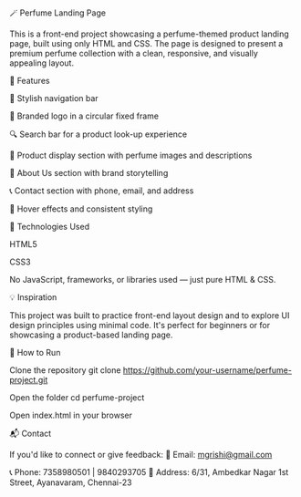 🪄 Perfume Landing Page

This is a front-end project showcasing a perfume-themed product landing page, built using only HTML and CSS. The page is designed to present a premium perfume collection with a clean, responsive, and visually appealing layout.

📌 Features

💅 Stylish navigation bar

🌸 Branded logo in a circular fixed frame

🔍 Search bar for a product look-up experience

🧴 Product display section with perfume images and descriptions

📖 About Us section with brand storytelling

📞 Contact section with phone, email, and address

🎨 Hover effects and consistent styling

🔧 Technologies Used

HTML5

CSS3

No JavaScript, frameworks, or libraries used — just pure HTML & CSS.

💡 Inspiration

This project was built to practice front-end layout design and to explore UI design principles using minimal code. It's perfect for beginners or for showcasing a product-based landing page.


🚀 How to Run

Clone the repository
git clone https://github.com/your-username/perfume-project.git

Open the folder
cd perfume-project

Open index.html in your browser

📬 Contact

If you'd like to connect or give feedback:
📧 Email: mgrishi@gmail.com

📞 Phone: 7358980501 | 9840293705
📍 Address: 6/31, Ambedkar Nagar 1st Street, Ayanavaram, Chennai-23
